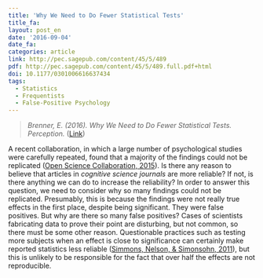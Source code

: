 ```yaml
---
title: 'Why We Need to Do Fewer Statistical Tests'
title_fa:
layout: post_en
date: '2016-09-04'
date_fa:
categories: article
link: http://pec.sagepub.com/content/45/5/489
pdf: http://pec.sagepub.com/content/45/5/489.full.pdf+html
doi: 10.1177/0301006616637434
tags:
  - Statistics
  - Frequentists
  - False-Positive Psychology
---
```


> *Brenner, E. (2016). Why We Need to Do Fewer Statistical Tests. Perception.* ([Link](http://pec.sagepub.com/content/45/5/489))

A recent collaboration, in which a large number of psychological studies were carefully repeated, found that a majority of the findings could not be replicated ([Open Science Collaboration, 2015](http://eprints.lse.ac.uk/65159/1/__lse.ac.uk_storage_LIBRARY_Secondary_libfile_shared_repository_Content_Kappes,%20H_Estimating%20reproducibility_Kappes_Estimating%20the%20reproducibility_2016.pdf)). Is there any reason to believe that articles in *cognitive science journals* are more reliable? If not, is there anything we can do to increase the reliability? In order to answer this question, we need to consider why so many findings could not be replicated. Presumably, this is because the findings were not really true effects in the first place, despite being significant. They were false positives. But why are there so many false positives? Cases of scientists fabricating data to prove their point are disturbing, but not common, so there must be some other reason. Questionable practices such as testing more subjects when an effect is close to significance can certainly make reported statistics less reliable ([Simmons, Nelson, & Simonsohn, 2011](http://pss.sagepub.com/content/22/11/1359)), but this is unlikely to be responsible for the fact that over half the effects are not reproducible.
